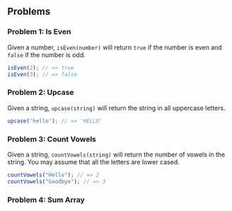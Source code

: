 ## Problems

### Problem 1: Is Even

Given a number, `isEven(number)` will return `true` if the number is even and `false` if the number is odd.

```javascript
isEven(2); // => true
isEven(3); // => false
```
### Problem 2: Upcase

Given a string, `upcase(string)` will return the string in all uppercase letters.


```javascript
upcase('hello'); // => 'HELLO'
```


### Problem 3: Count Vowels

Given a string, `countVowels(string)` will return the number of vowels in the string. You may assume that all the letters are lower cased.

```javascript
countVowels("Hello"); // => 2
countVowels("Goodbye"); // => 3
```

### Problem 4: Sum Array

